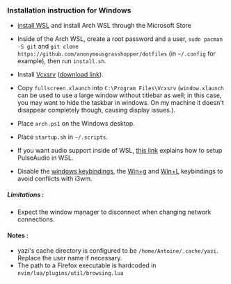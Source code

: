### Installation instruction for Windows
-  [install WSL](https://learn.microsoft.com/en-us/windows/wsl/install) and install Arch WSL through the Microsoft Store
- Inside of the Arch WSL, create a root password and a user, `sudo pacman -S git` and `git clone https://github.com/anonymousgrasshopper/dotfiles` (in `~/.config` for example), then run `install.sh`.

- Install [Vcxsrv](https://vcxsrv.com/) ([download link](https://vcxsrv.com/wp-content/uploads/2024/09/vcxsrv-64.1.17.2.0.installer.zip)).

- Copy `fullscreen.xlaunch` into `C:\Program Files\Vcxsrv` (`window.xlaunch` can be used to use a large window without titlebar as well; in this case, you may want to hide the taskbar in windows. On my machine it doesn't disappear completely though, causing display issues.).
- Place `arch.ps1` on the Windows desktop.
- Place `startup.sh` in `~/.scripts`.

- If you want audio support inside of WSL, [this link](https://www.reddit.com/r/bashonubuntuonwindows/comments/hrn1lz/wsl_sound_through_pulseaudio_solved/) explains how to setup PulseAudio in WSL.

- Disable the [windows keybindings](https://www.top-password.com/blog/disable-windows-key-shortcuts-hotkeys-in-windows-10/), the [Win+g](https://stackoverflow.com/questions/51502871/how-to-block-wing-keyboard-event) and [Win+L](https://superuser.com/questions/1059511/how-to-disable-winl-in-windows-10) keybindings to avoid conflicts with i3wm.
##### Limitations :
- Expect the window manager to disconnect when changing network connections.

#### Notes :
- yazi's cache directory is configured to be `/home/Antoine/.cache/yazi`. Replace the user name if necessary.
- The path to a Firefox executable is hardcoded in `nvim/lua/plugins/util/browsing.lua`
